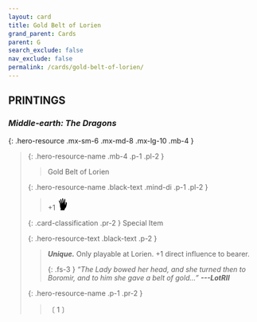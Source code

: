 ```yaml
---
layout: card
title: Gold Belt of Lorien
grand_parent: Cards
parent: G
search_exclude: false
nav_exclude: false
permalink: /cards/gold-belt-of-lorien/
---
```


## PRINTINGS


### _Middle-earth: The Dragons_

{: .hero-resource .mx-sm-6 .mx-md-8 .mx-lg-10 .mb-4 }
> {: .hero-resource-name .mb-4 .p-1 .pl-2 }
> > <div class="card-mp"></div>
> > <div class="card-name">Gold Belt of Lorien</div>
>
> {: .hero-resource-name .black-text .mind-di .p-1 .pl-2 }
> > +1 ![](/assets/images/di.svg)
>
> {: .card-classification .pr-2 }
> Special Item
>
> {: .hero-resource-text .black-text .p-2 }
> > _**Unique.**_ Only playable at Lorien. +1 direct influence to bearer. 
> > 
> > {: .fs-3 } 
> > _“The Lady bowed her head, and she turned then to Boromir, and to him she gave a belt of gold...”_ ***---&#65279;LotRII*** 
> 
> {: .hero-resource-name .p-1 .pr-2 }
> > <div class="card-shield"></div>
> > <div class="card-corruption">〔 1 〕</div>

